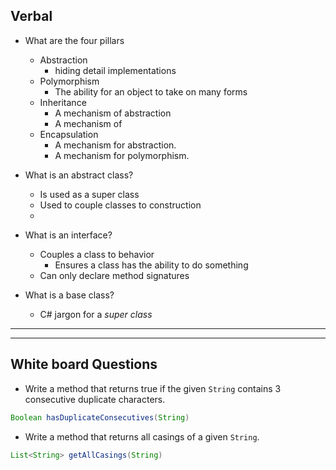 ## Verbal

* What are the four pillars
	* Abstraction
		* hiding detail implementations
	* Polymorphism
		* The ability for an object to take on many forms
	* Inheritance
		* A mechanism of abstraction
		* A mechanism of 
	* Encapsulation
		* A mechanism for abstraction.
		* A mechanism for polymorphism.

		
* What is an abstract class?
	* Is used as a super class
	* Used to couple classes to construction
	* 
* What is an interface?
	* Couples a class to behavior
		* Ensures a class has the ability to do something
	* Can only declare method signatures

* What is a base class?
	* C# jargon for a _super class_






<hr>
<hr>

## White board Questions
* Write a method that returns true if the given `String` contains 3 consecutive duplicate characters.

```java
Boolean hasDuplicateConsecutives(String)
```

* Write a method that returns all casings of a given `String`.
```java
List<String> getAllCasings(String)
```
